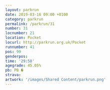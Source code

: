 ```yaml
---
layout: parkrun
date: 2019-03-16 09:00 +0100
category: parkrun
permalink: /parkrun/31
number: 31
locnumber: 21
location: Pocket
locurl: http://parkrun.org.uk/Pocket
runnumber: 41
pos: 99
genderpos: 
time: '29:58'
agegrade: 45.05%
pb: PB �
strava: 
artwork: '/images/Shared Content/parkrun.png'
---
```

